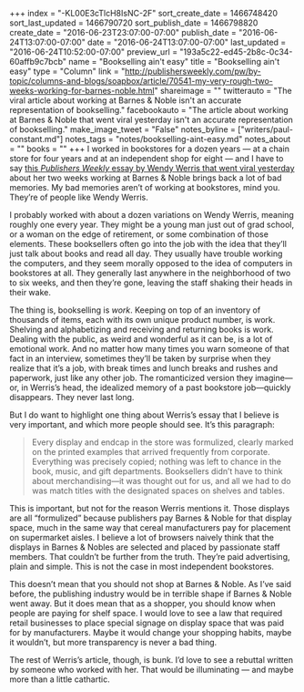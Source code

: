 +++
index = "-KL00E3cTlcH8IsNC-2F"
sort_create_date = 1466748420
sort_last_updated = 1466790720
sort_publish_date = 1466798820
create_date = "2016-06-23T23:07:00-07:00"
publish_date = "2016-06-24T13:07:00-07:00"
date = "2016-06-24T13:07:00-07:00"
last_updated = "2016-06-24T10:52:00-07:00"
preview_url = "193a5c22-ed45-2b8c-0c34-60affb9c7bcb"
name = "Bookselling ain't easy"
title = "Bookselling ain't easy"
type = "Column"
link = "http://publishersweekly.com/pw/by-topic/columns-and-blogs/soapbox/article/70541-my-very-rough-two-weeks-working-for-barnes-noble.html"
shareimage = ""
twitterauto = "The viral article about working at Barnes & Noble isn't an accurate representation of bookselling."
facebookauto = "The article about working at Barnes & Noble that went viral yesterday isn't an accurate representation of bookselling."
make_image_tweet = "False"
notes_byline = ["writers/paul-constant.md"]
notes_tags = "notes/bookselling-aint-easy.md"
notes_about = ""
books = ""
+++
I worked in bookstores for a dozen years — at a chain store for four years and at an independent shop for eight — and I have to say [this *Publishers Weekly* essay by Wendy Werris that went viral yesterday]( http://publishersweekly.com/pw/by-topic/columns-and-blogs/soapbox/article/70541-my-very-rough-two-weeks-working-for-barnes-noble.html) about her two weeks working at Barnes & Noble brings back a lot of bad memories. My bad memories aren’t of working at bookstores, mind you. They’re of people like Wendy Werris.

I probably worked with about a dozen variations on Wendy Werris, meaning roughly one every year. They might be a young man just out of grad school, or a woman on the edge of retirement, or some combination of those elements. These booksellers often go into the job with the idea that they’ll just talk about books and read all day. They usually have trouble working the computers, and they seem morally opposed to the idea of computers in bookstores at all. They generally last anywhere in the neighborhood of two to six weeks, and then they’re gone, leaving the staff shaking their heads in their wake.

The thing is, bookselling is *work*. Keeping on top of an inventory of thousands of items, each with its own unique product number, is work. Shelving and alphabetizing and receiving and returning books is work. Dealing with the public, as weird and wonderful as it can be, is a lot of emotional work. And no matter how many times you warn someone of that fact in an interview, sometimes they’ll be taken by surprise when they realize that it’s a job, with break times and lunch breaks and rushes and paperwork, just like any other job. The romanticized version they imagine—or, in Werris’s head, the idealized memory of a past bookstore job—quickly disappears. They never last long.

But I do want to highlight one thing about Werris’s essay that I believe is very important, and which more people should see. It’s this paragraph:

<blockquote>Every display and endcap in the store was formulized, clearly marked on the printed examples that arrived frequently from corporate. Everything was precisely copied; nothing was left to chance in the book, music, and gift departments. Booksellers didn’t have to think about merchandising—it was thought out for us, and all we had to do was match titles with the designated spaces on shelves and tables.</blockquote>

This is important, but not for the reason Werris mentions it. Those displays are all “formulized” because publishers pay Barnes & Noble for that display space, much in the same way that cereal manufacturers pay for placement on supermarket aisles. I believe a lot of browsers naively think that the displays in Barnes & Nobles are selected and placed by passionate staff members. That couldn’t be further from the truth. They’re paid advertising, plain and simple. This is not the case in most independent bookstores.

This doesn’t mean that you should not shop at Barnes & Noble. As I’ve said before, the publishing industry would be in terrible shape if Barnes & Noble went away. But it does mean that as a shopper, you should know when people are paying for shelf space. I would love to see a law that required retail businesses to place special signage on display space that was paid for by manufacturers. Maybe it would change your shopping habits, maybe it wouldn’t, but more transparency is never a bad thing.

The rest of Werris’s article, though, is bunk. I’d love to see a rebuttal written by someone who worked with her. That would be illuminating — and maybe more than a little cathartic.
